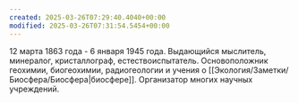 ```yaml
---
created: 2025-03-26T07:29:40.4040+00:00
modified: 2025-03-26T07:31:54.5454+00:00
---
```

12 марта 1863 года - 6 января 1945 года. Выдающийся мыслитель, минералог, кристаллограф, естествоиспытатель. Основоположник геохимии, биогеохимии, радиогеологии и учения о [[Экология/Заметки/Биосфера/Биосфера|биосфере]]. Организатор многих научных учреждений.